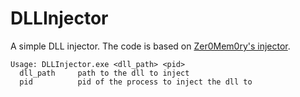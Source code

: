 # DLLInjector
A simple DLL injector. The code is based on [Zer0Mem0ry's injector](https://github.com/Zer0Mem0ry/StandardInjection/blob/master/StandardInjection/StandardInjection.cpp).

```
Usage: DLLInjector.exe <dll_path> <pid>
  dll_path     path to the dll to inject
  pid          pid of the process to inject the dll to
```
